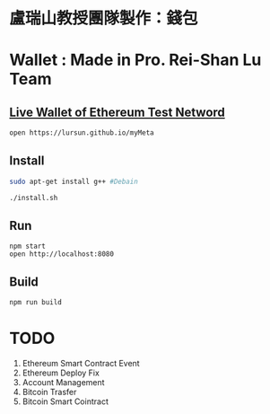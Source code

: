 # 盧瑞山教授團隊製作：錢包
# Wallet : Made in Pro. Rei-Shan Lu Team

## [Live Wallet of Ethereum Test Netword](https://reishanluteam.gitlab.io/theWallet)
```sh
open https://lursun.github.io/myMeta
```

##

## Install
```sh
sudo apt-get install g++ #Debain
```

```sh
./install.sh
```

## Run
```
npm start
open http://localhost:8080
```

## Build
```sh
npm run build
```

<!-- ## Build to Electron -->

<!-- change webpack.config.js
delete the comment
```
// target: 'electron-renderer', // 給electron用
``` -->
<!-- install Electronn
```
npm i -g electron
```

build
```
./toElectron
```
choose platform
```
npm run buildWindows
npm run buildMacOS
npm run buildLinux
``` -->

# TODO
1. Ethereum Smart Contract Event 
2. Ethereum Deploy Fix
2. Account Management
3. Bitcoin Trasfer
4. Bitcoin Smart Cointract